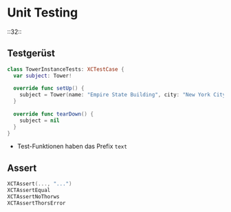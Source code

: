 # Unit Testing
::32::

## Testgerüst

```swift
class TowerInstanceTests: XCTestCase {
  var subject: Tower!
  
  override func setUp() {
    subject = Tower(name: "Empire State Building", city: "New York City", country: "USA", height: 381, yearBuilt: 1931, latitude: 40.748457, longitude: -73.985525)
  }
  
  override func tearDown() {
    subject = nil
  }
}
```

- Test-Funktionen haben das Prefix `text`

## Assert

```swift
XCTAssert(..., "...")
XCTAssertEqual
XCTAssertNoThorws
XCTAssertThorsError
```
